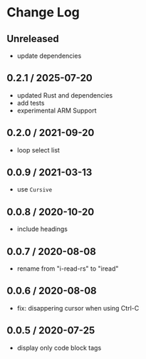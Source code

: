 # Change Log

## Unreleased
- update dependencies

## 0.2.1 / 2025-07-20
- updated Rust and dependencies
- add tests
- experimental ARM Support

## 0.2.0 / 2021-09-20
- loop select list

## 0.0.9 / 2021-03-13
- use `Cursive`

## 0.0.8 / 2020-10-20
- include headings

## 0.0.7 / 2020-08-08
- rename from "i-read-rs" to "iread"

## 0.0.6 / 2020-08-08
- fix: disappering cursor when using Ctrl-C

## 0.0.5 / 2020-07-25
- display only code block tags
